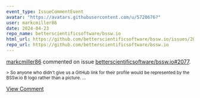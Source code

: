 ```yaml
---
event_type: IssueCommentEvent
avatar: "https://avatars.githubusercontent.com/u/5720676?"
user: markcmiller86
date: 2024-04-23
repo_name: betterscientificsoftware/bssw.io
html_url: https://github.com/betterscientificsoftware/bssw.io/issues/2077
repo_url: https://github.com/betterscientificsoftware/bssw.io
---
```


<a href='https://github.com/markcmiller86' target='_blank'>markcmiller86</a> commented on issue <a href='https://github.com/betterscientificsoftware/bssw.io/issues/2077' target='_blank'>betterscientificsoftware/bssw.io#2077</a>.

<small>> So anyone who didn't give us a GitHub link for their profile would be represented by the BSSw.io B logo rather than a picture....</small>

<a href='https://github.com/betterscientificsoftware/bssw.io/issues/2077' target='_blank'>View Comment</a>